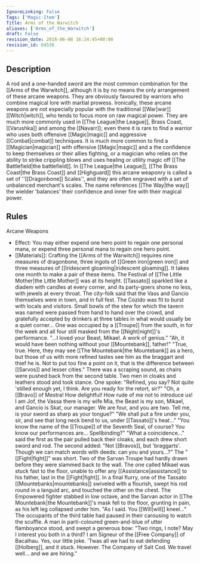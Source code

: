 ```yaml
---
IgnoreLinking: False
Tags: ['Magic-Item']
Title: Arms of the Warwitch
aliases: ['Arms_of_the_Warwitch']
draft: False
revision_date: 2018-06-08 16:24:45+00:00
revision_id: 64536
---
```


## Description
A rod and a one-handed sword are the most common combination for the [[Arms of the Warwitch]], although it is by no means the only arrangement of these arcane weapons. They are obviously favoured by warriors who combine magical lore with martial prowess. Ironically, these arcane weapons are not especially popular with the traditional [[War|war]] [[Witch|witch]], who tends to focus more on raw magical power. They are much more commonly used in [[The League|the League]], Brass Coast, [[Varushka]] and among the [[Navarr]]; even there it is rare to find a warrior who uses both offensive [[Magic|magic]] and aggressive [[Combat|combat]] techniques. It is much more common to find a [[Magician|magician]] with offensive [[Magic|magic]] and a the confidence to keep themselves or their allies fighting, or a magician who relies on the ability to strike crippling blows and uses healing or utility magic off [[The Battlefield|the battlefield]].
In [[The League|the League]], [[The Brass Coast|the Brass Coast]] and [[Highguard]] this arcane weaponry is called a set of ''[[Dragonbone]] Scales'', and they are often engraved with a set of unbalanced merchant's scales. The name references [[The Way|the way]] the wielder 'balances' their confidence and inner fire with their magical power.
## Rules
Arcane Weapons
* Effect: You may either expend one hero point to regain one personal mana, or expend three personal mana to regain one hero point.
* [[Materials]]: Crafting the [[Arms of the Warwitch]] requires nine measures of dragonbone, three ingots of [[Green iron|green iron]] and three measures of [[Iridescent gloaming|iridescent gloaming]]. It takes one month to make a pair of these items.
The Festival of [[The Little Mother|the Little Mother]] was at its height. [[Tassato]] sparkled like a diadem with candles at every corner, and its party-goers shone no less, with jewels at every throat. The city-folk said that the Vass and Gancio themselves were in town, and in full fest. The Cozido was fit to burst with locals and visitors. Small bowls of the stew for which the tavern was named were passed from hand to hand over the crowd, and gratefully accepted by drinkers at three tables in what would usually be a quiet corner... 
One was occupied by a [[Troupe]] from the south, in for the week and all four still masked from the [[Night|night]]'s performance.
"...I loved your Beast, Mikael. A work of genius." 
"Ah, it would have been nothing without your [[Mountebank]], father!"
"True, true. Here, they may see [[The Mountebank|the Mountebank]] as a hero, but those of us with more refined tastes see him as the braggart and thief he is. Not to put too fine a point on it, that is the difference between [[Sarvos]] and lesser cities."
There was a scraping sound, as chairs were pushed back from the second table. Two men in cloaks and leathers stood and took stance. One spoke:
"Refined, you say? Not quite 'stilled enough yet, I think. Are you ready for the retort, sir?"
"Oh, a [[Bravo]] of Mestra! How delightful! How rude of me not to introduce us! I am Jof, the Vassa there is my wife Mia, the Beast is my son, Mikael, and Gancio is Skat, our manager. We are four, and you are two. Tell me, is your sword as sharp as your tongue?"
"We shall put a fire under you, sir, and see that long neck bend to us, under [[Tassato]]'s heat..."
"You know the name of the [[Troupe]] of the Seventh Seal, of course? You know our performances are... Spellbinding?"
"What a coincidence..." said the first as the pair pulled back their cloaks, and each drew short sword and rod.
The second added: "Not [[Bravos]], but 'braggarts'. Though we can match words with deeds: can you and yours...?"
The "[[Fight|fight]]" was short. Two of the Sarvan Troupe had hardly drawn before they were slammed back to the wall. The one called Mikael was stuck fast to the floor, unable to offer any [[Assistance|assistance]] to his father, last in the [[Fight|fight]].
In a final flurry, one of the Tassato [[Mountebanks|mountebanks]] swiveled with a flourish, swept his rod round in a languid arc, and touched the other on the chest. The Empowered fighter stabbed in low octave, and the Sarvan actor in [[The Mountebank|the Mountebank]]'s mask fell to the floor, grunting in pain, as his left leg collapsed under him.
"As I said. You [[Will|will]] kneel..."
The occupants of the third table had paused in their carousing to watch the scuffle. A man in parti-coloured green-and-blue of utter flamboyance stood, and swept a generous bow:
"Two rings, I note? May I interest you both in a third? I am Signeur of the [[Free Company]] of Bacalhau. Yes, our little joke. 'Twas all we had to eat defending [[Holberg]], and it stuck. However. The Company of Salt Cod. We travel well... and we are hiring."